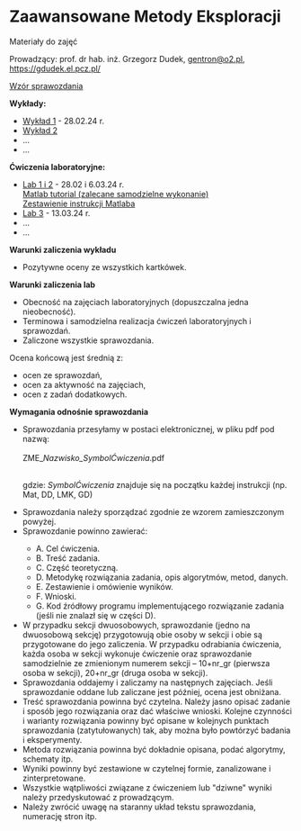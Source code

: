 # Zaawansowane Metody Eksploracji
Materiały do zajęć

Prowadzący: prof. dr hab. inż. Grzegorz Dudek, gentron@o2.pl, https://gdudek.el.pcz.pl/

<a href="https://github.com/GMDudek/ZME/blob/main/wzor_spr_UŁ.docx">Wzór sprawozdania</a>

<b>Wykłady:</b>
  <ul>
    <li><a href="https://github.com/GMDudek/ZME/blob/main/Wyklad1_UM_IW.pdf">Wykład 1</a> - 28.02.24 r.
    <li><a href="https://github.com/GMDudek/ZME/blob/main/Wyklad1_UM_IW.pdf">Wykład 2</a>
    <li>...</li>
    <li>...</li>
 </ul>

<b>Ćwiczenia laboratoryjne:</b>
  <ul>
    <li><a href="https://github.com/GMDudek/ZME/blob/main/Lab_Mat.pdf">Lab 1 i 2</a> - 28.02 i 6.03.24 r.
      <br><a href="https://matlabacademy.mathworks.com/details/matlab-onramp/gettingstarted">Matlab tutorial (zalecane samodzielne wykonanie)</a></br>
      <a href="https://www.mathworks.com/content/dam/mathworks/fact-sheet/matlab-basic-functions-reference.pdf">Zestawienie instrukcji Matlaba</a>
    <li><a href="https://github.com/GMDudek/ZME/blob/main/Lab_SOW.pdf">Lab 3</a> - 13.03.24 r.
    <li>...</li>
    <li>...</li>
 </ul>

<b>Warunki zaliczenia wykładu</b>
<ul>
<li>Pozytywne oceny ze wszystkich kartkówek.</li>
</ul>
 
<b>Warunki zaliczenia lab</b>
<ul>
<li>Obecność na zajęciach laboratoryjnych (dopuszczalna jedna nieobecność).</li>
<li>Terminowa i samodzielna realizacja ćwiczeń laboratoryjnych i sprawozdań.</li>
<li>Zaliczone wszystkie sprawozdania.</li>
</ul>
<p>Ocena końcową jest średnią z: </p>
<ul>
<li>ocen ze sprawozdań,</li>
<li>ocen za aktywność na zajęciach,</li>
<li>ocen z zadań dodatkowych.</li>
</ul>

<b>Wymagania odnośnie sprawozdania</b>
<ul>
<li>Sprawozdania przesyłamy w postaci elektronicznej, w pliku pdf pod nazwą:</li>
<br />ZME_<em>Nazwisko_SymbolĆwiczenia</em>.pdf
  
<br />gdzie: <em>SymbolĆwiczenia</em> znajduje się na początku każdej instrukcji (np. Mat, DD, LMK, GD)

<li>Sprawozdania należy sporządzać zgodnie ze wzorem zamieszczonym powyżej. </li>
<li>Sprawozdanie powinno zawierać:</li>
<ul>
<li>A. Cel ćwiczenia.</li>
<li>B. Treść zadania.</li>
<li>C. Część teoretyczną.</li>
<li>D. Metodykę rozwiązania zadania, opis algorytmów, metod, danych.</li>
<li>E. Zestawienie i omówienie wyników.</li>
<li>F. Wnioski.</li>
<li>G. Kod źródłowy programu implementującego rozwiązanie zadania (jeśli nie znalazł się w części D).</li>
</ul>

<li>W przypadku sekcji dwuosobowych, sprawozdanie (jedno na dwuosobową sekcję) przygotowują obie osoby w sekcji i obie są przygotowane do jego zaliczenia. W przypadku odrabiania ćwiczenia, każda osoba w sekcji wykonuje ćwiczenie oraz sprawozdanie samodzielnie ze zmienionym numerem sekcji – 10+nr_gr (pierwsza osoba w sekcji), 20+nr_gr (druga osoba w sekcji).</li>
<li>Sprawozdania oddajemy i zaliczamy na następnych zajęciach. Jeśli sprawozdanie oddane lub zaliczane jest później, ocena jest obniżana.</li>
<li>Treść sprawozdania powinna być czytelna. Należy jasno opisać zadanie i sposób jego rozwiązania oraz dać właściwe wnioski. Kolejne czynności i warianty rozwiązania powinny być opisane w kolejnych punktach sprawozdania (zatytułowanych) tak, aby można było powtórzyć badania i eksperymenty.</li>
<li>Metoda rozwiązania powinna być dokładnie opisana, podać algorytmy, schematy itp.</li>
<li>Wyniki powinny być zestawione w czytelnej formie, zanalizowane i zinterpretowane.</li>
<li>Wszystkie wątpliwości związane z ćwiczeniem lub "dziwne" wyniki należy przedyskutować z prowadzącym.</li>
<li>Należy zwrócić uwagę na staranny układ tekstu sprawozdania, numerację stron itp.</li>
</ul>
